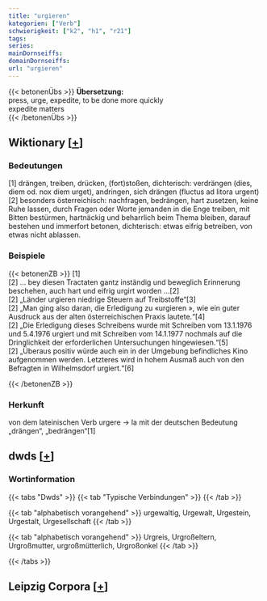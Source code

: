 ```yaml
---
title: "urgieren"
kategorien: ["Verb"]
schwierigkeit: ["k2", "h1", "r21"]
tags:
series:
mainDornseiffs:
domainDornseiffs:
url: "urgieren"
---
```


{{< betonenÜbs >}}
**Übersetzung:**  
press, urge, expedite, to be done more quickly  
expedite matters  
{{< /betonenÜbs >}}

## Wiktionary [[+](https://de.wiktionary.org/wiki/urgieren)]

### Bedeutungen
[1] drängen, treiben, drücken, (fort)stoßen, dichterisch: verdrängen (dies, diem od. nox diem urget), andringen, sich drängen (fluctus ad litora urgent)  
[2] besonders österreichisch: nachfragen, bedrängen, hart zusetzen, keine Ruhe lassen, durch Fragen oder Worte jemanden in die Enge treiben, mit Bitten bestürmen, hartnäckig und beharrlich beim Thema bleiben, darauf bestehen und immerfort betonen, dichterisch: etwas eifrig betreiben, von etwas nicht ablassen.  

### Beispiele
{{< betonenZB >}}
[1]  
[2] … bey diesen Tractaten gantz inständig und beweglich Erinnerung beschehen, auch hart und eifrig urgirt worden …[2]  
[2] „Länder urgieren niedrige Steuern auf Treibstoffe“[3]  
[2] „Man ging also daran, die Erledigung zu «urgieren », wie ein guter Ausdruck aus der alten österreichischen Praxis lautete.“[4]  
[2] „Die Erledigung dieses Schreibens wurde mit Schreiben vom 13.1.1976 und 5.4.1976 urgiert und mit Schreiben vom 14.1.1977 nochmals auf die Dringlichkeit der erforderlichen Untersuchungen hingewiesen.“[5]  
[2] „Überaus positiv würde auch ein in der Umgebung befindliches Kino aufgenommen werden. Letzteres wird in hohem Ausmaß auch von den Befragten in Wilhelmsdorf urgiert.“[6]  

{{< /betonenZB >}}
### Herkunft
von dem lateinischen Verb  urgere → la mit der deutschen Bedeutung  „drängen“, „bedrängen“[1]  



## dwds [[+](https://www.dwds.de/wb/urgieren)]

### Wortinformation
{{< tabs "Dwds" >}}
{{< tab "Typische Verbindungen" >}}
{{< /tab >}}

{{< tab "alphabetisch vorangehend" >}}
urgewaltig, Urgewalt, Urgestein, Urgestalt, Urgesellschaft
{{< /tab >}}

{{< tab "alphabetisch vorangehend" >}}
Urgreis, Urgroßeltern, Urgroßmutter, urgroßmütterlich, Urgroßonkel
{{< /tab >}}

{{< /tabs >}}

## Leipzig Corpora [[+](https://corpora.uni-leipzig.de/en/res?word=urgieren&corpusId=deu_newscrawl-public_2018)]


